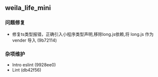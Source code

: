 ## weila_life_mini

### 问题修复

- 修复ts类型报错，正确引入小程序类型声明,移除long.js依赖,将 long.js 作为 vender 导入 (9b72114)

### 杂项维护

- Intro eslint (9928ee0)
- Lint (db42f56)